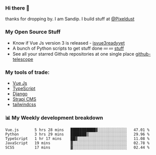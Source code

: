 ### Hi there 👋

thanks for dropping by.
I am Sandip. I build stuff at [@Pixeldust](github.com/pixeldust-in/)

###  **My Open Source Stuff**

 - Know if Vue Js version 3 is released -  [isvue3readyyet](https://github.com/sandiprb/isvue3readyyet)
 - A bunch of Python scripts to get stuff done 💤 💤 [stuff](https://github.com/sandiprb/stuff)
 - See all your starred Github repositories at one single place [github-telescope](https://github.com/sandiprb/github-telescope)



###  **My tools of trade:**
 - [Vue Js](https://github.com/vuejs/vue/)
 - [TypeScript](https://github.com/microsoft/TypeScript)
 - [Django](github.com/django/django)
 - [Strapi CMS](github.com/strapi/strapi)
 - [tailwindcss](https://github.com/tailwindlabs/tailwindcss)


###  📊 **My Weekly development breakdown**
<!--START_SECTION:waka-->
```text
Vue.js       5 hrs 28 mins   ███████████▓░░░░░░░░░░░░░   47.01 % 
Python       3 hrs 29 mins   ███████▒░░░░░░░░░░░░░░░░░   29.96 % 
TypeScript   1 hr 17 mins    ██▓░░░░░░░░░░░░░░░░░░░░░░   11.08 % 
JavaScript   19 mins         ▓░░░░░░░░░░░░░░░░░░░░░░░░   02.78 % 
SCSS         17 mins         ▓░░░░░░░░░░░░░░░░░░░░░░░░   02.44 % 
```
<!--END_SECTION:waka-->
